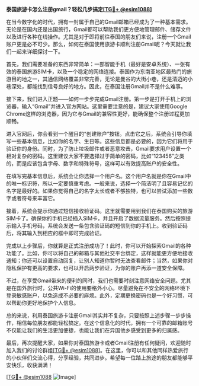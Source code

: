 **泰国旅游卡怎么注册gmail？轻松几步搞定[[TG💪+ @esim1088](https://t.me/s/esim1088)]**

在当今数字化的时代，拥有一封属于自己的Gmail邮箱已经成为了一种基本需求。无论是在国内还是出国旅行，Gmail都可以帮助我们更方便地管理邮件、储存文件以及进行各种在线操作。尤其是对于即将前往泰国的朋友们来说，注册一个Gmail账户更是必不可少。那么，如何在泰国使用旅游卡顺利注册Gmail呢？今天就让我们一起来详细探讨一下。

首先，我们需要准备的东西非常简单：一部智能手机（最好是安卓系统）、一张有效的泰国旅游SIM卡，以及一个稳定的网络连接。泰国作为东南亚地区最热门的旅游目的地之一，其通信网络覆盖非常完善，无论是曼谷的大街小巷，还是清迈的小巷深处，都能找到信号良好的地方。因此，在泰国注册Gmail并不是什么难事。

接下来，我们进入正题——如何一步步完成Gmail注册。第一步是打开手机上的浏览器，输入“Gmail”并进入官方网站。这里需要注意的是，建议大家使用Google Chrome这样的浏览器，因为它与Gmail的兼容性更好，能确保整个注册过程更加顺畅。

进入官网后，你会看到一个醒目的“创建账户”按钮。点击它之后，系统会引导你填写一些基本信息，比如你的名字、生日等。这些信息都是必要的，因为它们将用于验证你的身份。同时，为了防止垃圾邮件或者恶意攻击，Gmail要求用户设置一个相对复杂的密码。这里建议大家不要选择过于简单的密码，比如“123456”之类的，而是应该包含字母、数字和特殊符号，这样可以有效提高账户的安全性。

在填写完基本信息后，系统会让你选择一个用户名。这个用户名就是你在Gmail中的唯一标识符，所以一定要慎重考虑。一般来说，选择一个简洁明了且容易记忆的名字是最好的。如果你觉得自己的名字太长或者不够独特，也可以尝试添加一些数字或者符号来丰富它。

接着，系统会提示你通过短信接收验证码。这里就需要用到我们在泰国购买的旅游SIM卡了。确保你的手机已经插入SIM卡，并且开启了数据流量服务。然后按照提示输入手机号码，系统会发送一条包含验证码的短信到你的手机上。收到验证码后，将其输入到相应的框中即可完成验证。

完成以上步骤后，你就算是正式注册成功了！此时，你可以开始探索Gmail的各种功能了。比如，你可以将自己的邮箱与其他社交平台绑定，这样就能更方便地接收通知；你还可以设置自动回复，让别人知道你暂时无法查看邮件；当然，如果你对隐私保护有更高的要求，也可以开启两步验证，为你的账户再添一道安全保障。

不过，在享受Gmail带来的便利的同时，我们也需要时刻注意网络安全问题。尤其是在国外旅行时，公共Wi-Fi的使用要格外小心。尽量避免在不安全的网络环境下登录敏感账户，以免造成不必要的麻烦。此外，定期更换密码也是一个好习惯，可以帮助你更好地保护个人信息。

总的来说，利用泰国旅游卡注册Gmail其实并不复杂，只要按照上述步骤一步步操作，相信每位朋友都能轻松搞定。在这个信息化的时代，拥有一个可靠的邮箱账号不仅能让我们的生活更加便捷，也能让我们在异国他乡感受到更多的归属感。

最后，再次提醒大家，如果你对泰国旅游卡或者Gmail注册有任何疑问，欢迎随时加入我们的讨论群组[[TG💪+ @esim1088](https://t.me/s/esim1088)]。在这里，你可以和其他同样热爱旅行的小伙伴们交流心得，分享经验，共同进步。希望每一位踏上旅途的朋友都能够平安快乐，收获满满！

[[TG💪+ @esim1088](https://t.me/s/esim1088) ![Image](https://i.postimg.cc/4NQfJmqS/Snipaste-2025-05-13-00-14-12.png)]
